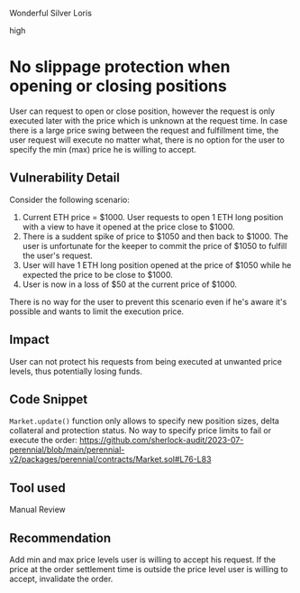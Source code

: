 Wonderful Silver Loris

high

# No slippage protection when opening or closing positions

User can request to open or close position, however the request is only executed later with the price which is unknown at the request time. In case there is a large price swing between the request and fulfillment time, the user request will execute no matter what, there is no option for the user to specify the min (max) price he is willing to accept.

## Vulnerability Detail

Consider the following scenario:
1. Current ETH price = $1000. User requests to open 1 ETH long position with a view to have it opened at the price close to $1000.
2. There is a suddent spike of price to $1050 and then back to $1000. The user is unfortunate for the keeper to commit the price of $1050 to fulfill the user's request.
3. User will have 1 ETH long position opened at the price of $1050 while he expected the price to be close to $1000.
4. User is now in a loss of $50 at the current price of $1000.

There is no way for the user to prevent this scenario even if he's aware it's possible and wants to limit the execution price.

## Impact

User can not protect his requests from being executed at unwanted price levels, thus potentially losing funds.

## Code Snippet

`Market.update()` function only allows to specify new position sizes, delta collateral and protection status. No way to specify price limits to fail or execute the order:
https://github.com/sherlock-audit/2023-07-perennial/blob/main/perennial-v2/packages/perennial/contracts/Market.sol#L76-L83

## Tool used

Manual Review

## Recommendation

Add min and max price levels user is willing to accept his request. If the price at the order settlement time is outside the price level user is willing to accept, invalidate the order.